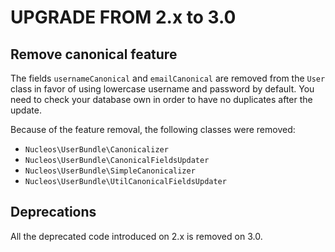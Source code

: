 UPGRADE FROM 2.x to 3.0
=======================

## Remove canonical feature

The fields `usernameCanonical` and `emailCanonical` are removed from the `User` class in favor of using lowercase
username and password by default. You need to check your database own in order to have no duplicates after the
update.

Because of the feature removal, the following classes were removed:

- `Nucleos\UserBundle\Canonicalizer`
- `Nucleos\UserBundle\CanonicalFieldsUpdater`
- `Nucleos\UserBundle\SimpleCanonicalizer`
- `Nucleos\UserBundle\UtilCanonicalFieldsUpdater`

## Deprecations

All the deprecated code introduced on 2.x is removed on 3.0.
